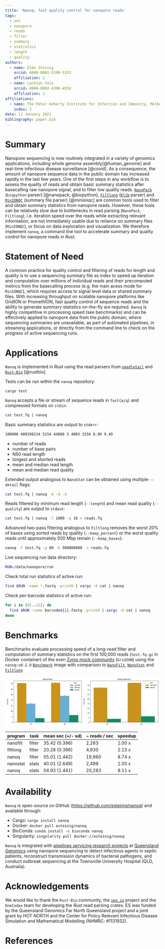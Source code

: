 ```yaml
---
title: 'Nanoq: fast quality control for nanopore reads'
tags:
  - ont
  - nanopore
  - reads
  - filter 
  - summary
  - statistics
  - length
  - quality
authors:
  - name: Eike Steinig
    orcid: 0000-0001-5399-5353
    affiliation: 1
  - name: Lachlan Coin
    orcid: 0000-0002-4300-455X
    affiliation: 1
affiliations:
  - name: The Peter Doherty Institute for Infection and Immunity, Melbourne University, Australia
    index: 1
date: 11 January 2021
bibliography: paper.bib
---
```


# Summary

Nanopore sequencing is now routinely integrated in a variety of genomics applications, including whole genome assembly[@human_genome] and real-time infectious disease surveillance [@covid]. As a consequence, the amount of nanopore sequence data in the public domain has increased rapidly in the last few years. One of the first steps in any workflow is to assess the quality of reads and obtain basic summary statistics after basecalling raw nanopore signal, and to filter low quality reads. [`NanoPack`](https://github.com/wdecoster/nanopack) (`biopython` parser) [@nanopack; @biopython], [`Filtlong`](https://github.com/rrwick/Filtlong) ([`Klib`](https://github.com/attractivechaos/klib) parser) and [`MinIONQC`](https://github.com/roblanf/minion_qc/blob/master/README.md) (summary file parser) [@minionqc] are common tools used to filter and obtain summary statistics from nanopore reads. However, these tools can be relatively slow due to bottlenecks in read parsing (`NanoPack`, `Filtlong`), i.e. iteration speed over the reads while extracting relevant information, are not immediately usable due to reliance on summary files (`MinIONQC`), or focus on data exploration and visualization. We therefore implement `nanoq`, a command line tool to accelerate summary and quality control for nanopore reads in *Rust*. 

# Statement of Need

A common practice for quality control and filtering of reads for length and quality is to use a sequencing summary file as index to speed up iteration and computation over millions of individual reads and their precomputed metrics from the basecalling process (e.g. the main acess mode for `MinIONQC`), which requires access to signal level data or shared summary files. With increasing throughput on scalable nanopore platforms like GridION or PromethION, fast quality control of sequence reads and the ability to generate summary statistics on-the-fly are required. `Nanoq` is highly competitive in processing speed (see benchmarks) and can be effectively applied to nanopore data from the public domain, where sequencing summaries are unavailable, as part of automated pipelines, in streaming applications, or directly from the command line to check on the progress of active sequencing runs.

# Applications

`Nanoq` is implemented in *Rust* using the read parsers from [`needletail`](https://github.com/onecodex/needletail) and [`Rust-Bio`](https://github.com/rust-bio/rust-bio) [@rustbio].

Tests can be run within the `nanoq` repository:

```
cargo test
```

`Nanoq` accepts a file or stream of sequence reads in `fast{a/q}` and compressed formats on `stdin`:

```bash
cat test.fq | nanoq
```

Basic summary statistics are output to `stderr`: 

```bash
100000 400398234 5154 44888 5 4003 3256 8.90 9.49
```

* number of reads
* number of base pairs
* N50 read length
* longest and shorted reads
* mean and median read length
* mean and median read quality 

Extended output analogous to `NanoStat` can be obtained using multiple `--detail` flags:

```bash
cat test.fq | nanoq -d -d -d
```

Reads filtered by minimum read length (`--length`) and mean read quality (`--quality`) are output to `stdout`:

```bash
cat test.fq | nanoq -l 1000 -q 10 > reads.fq 
```

Advanced two-pass filtering analogous to `Filtlong` removes the worst 20% of bases using sorted reads by quality (`--keep_percent`) or the worst quality reads until approximately 500 Mbp remain (`--keep_bases`): 

```bash
nanoq -f test.fq -p 80 -b 500000000  > reads.fq 
```

Live sequencing run data directory:

```bash
RUN=/data/nanopore/run
```

Check total run statistics of active run:

```bash
find $RUN -name *.fastq -print0 | xargs -0 cat | nanoq
```

Check per-barcode statistics of active run:

```bash
for i in {01..12}; do
  find $RUN -name barcode${i}.fastq -print0 | xargs -0 cat | nanoq
done
```

# Benchmarks

Benchmarks evaluate processing speed of a long-read filter and computation of summary statistics on the first 100,000 reads (`test.fq.gz` in Docker container) of the even [Zymo mock community](https://github.com/LomanLab/mockcommunity) (`GridION`) using the `nanoq:v0.2.0` [`Benchmark`](paper/Benchmarks) image with comparison to [`NanoFilt`](https://github.com/wdecoster/nanofilt), [`NanoStat`](https://github.com/wdecoster/nanostat) and [`Filtlong`](https://github.com/rrwick/Filtlong)

![nanoq benchmarks](benchmarks.png?raw=true "Nanoq benchmarks" )

| program         |  task  | mean sec (+/- sd)   |  ~ reads / sec  | speedup |
| -------------   | -------|---------------------|-----------------|---------|
| nanofilt        | filter | 35.42 (0.396)       | 2,283           | 1.00 x  |
| filtlong        | filter | 20.28 (0.396)       | 4,930           | 2.15 x  |
| nanoq           | filter |  05.01 (1.442)      | 19,960          | 8.74 x  |
| nanostat        | stats  | 40.01 (2.649)       | 2,499           | 1.00 x  |
| nanoq           | stats  | 04.93 (1.441)       | 20,283          | 8.11 x  |

# Availability

`Nanoq` is open-source on GitHub (https://github.com/esteinig/nanoq) and available through:

* Cargo: `cargo install nanoq`
* Docker: `docker pull esteinig/nanoq`
* BioConda: `conda install -c bioconda nanoq`
* Singularity: `singularity pull docker://esteinig/nanoq`

`Nanoq` is integrated with [pipelines servicing research projects](https://github.com/np-core) at [Queensland Genomics](https://queenslandgenomics.org/clinical-projects-3/north-queensland/) using nanopore sequencing to detect infectious agents in septic patients, reconstruct transmission dynamics of bacterial pathogens, and conduct outbreak sequencing at the Townsville University Hospital (QLD, Australia).

# Acknowledgements

We would like to thank the `Rust-Bio` community, the [`seq_io`](https://github.com/markschl/seq_io) project and the `OneCodex` team for developing the *Rust* read parsing crates. ES was funded by the Queensland Genomics Far North Queensland project and a joint grant by HOT NORTH and the Center for Policy Relevant Infectious Disease Simulation and Mathematical Modelling (NHMRC: #1131932).

# References

